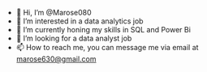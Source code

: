 - 👋 Hi, I’m @Marose080
- 👀 I’m interested in a data analytics job
- 🌱 I’m currently honing my skills in SQL and Power Bi
- 💞️ I’m looking for a data analyst job
- 📫 How to reach me, you can message me via email at marose630@gmail.com

<!---
Marose080/Marose080 is a ✨ special ✨ repository because its `README.md` (this file) appears on your GitHub profile.
You can click the Preview link to take a look at your changes.
--->
